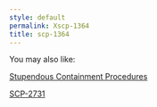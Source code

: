 ```yaml
---
style: default
permalink: Xscp-1364
title: scp-1364
---
```

You may also like:

[Stupendous Containment Procedures](http://scp-wiki.net/stupendous-containment-procedures)

[SCP-2731](http://scp-wiki.net/scp-2731)
